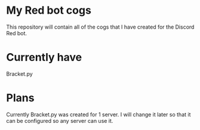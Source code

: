 # My Red bot cogs
This repository will contain all of the cogs that I have created for the Discord Red bot.

# Currently have
Bracket.py

# Plans
Currently Bracket.py was created for 1 server. I will change it later so that it can be configured so any server can use it.
